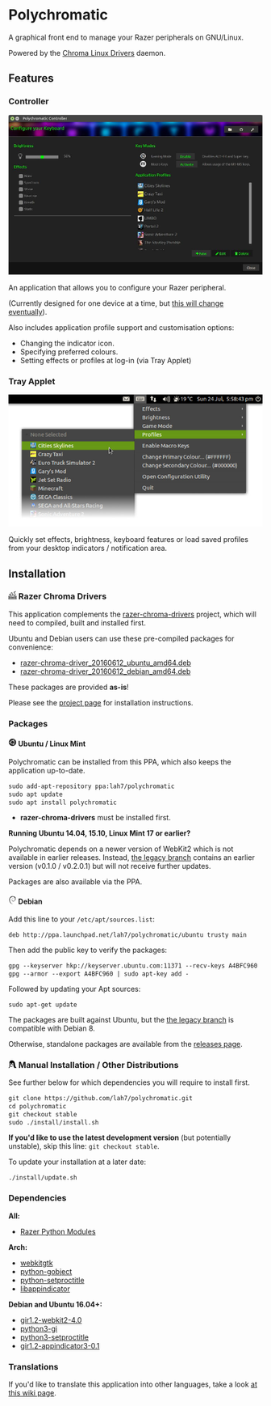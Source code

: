# Polychromatic

A graphical front end to manage your Razer peripherals on GNU/Linux.

Powered by the [Chroma Linux Drivers](http://terrycain.github.io/razer-drivers/) daemon.


## Features

### Controller

![Screenshot of Controller](.readme/controller.jpg)

An application that allows you to configure your Razer peripheral.

(Currently designed for one device at a time, but [this will change eventually](https://github.com/lah7/polychromatic/issues/3)).

Also includes application profile support and customisation options:

* Changing the indicator icon.
* Specifying preferred colours.
* Setting effects or profiles at log-in (via Tray Applet)


### Tray Applet

![Screenshot of Tray Applet](.readme/tray.jpg)

Quickly set effects, brightness, keyboard features or load saved profiles
from your desktop indicators / notification area.


## Installation

### ![Chroma Drivers](.readme/chroma-drivers.png) Razer Chroma Drivers
This application complements the [razer-chroma-drivers](http://terrycain.github.io/razer-drivers/) project,
which will need to compiled, built and installed first.

Ubuntu and Debian users can use these pre-compiled packages for convenience:

 * [razer-chroma-driver_20160612_ubuntu_amd64.deb](https://github.com/lah7/polychromatic/releases/download/v0.2.0/razer-chroma-driver_20160612_ubuntu_amd64.deb)
 * [razer-chroma-driver_20160612_debian_amd64.deb](https://github.com/lah7/polychromatic/releases/download/v0.2.0/razer-chroma-driver_20160612_debian_amd64.deb)

These packages are provided **as-is**!

Please see the [project page](http://terrycain.github.io/razer-drivers/#download) for installation instructions.


### Packages

#### ![Ubuntu](.readme/ubuntu.png) Ubuntu / Linux Mint

Polychromatic can be installed from this PPA, which also keeps the application up-to-date.

    sudo add-apt-repository ppa:lah7/polychromatic
    sudo apt update
    sudo apt install polychromatic

* **razer-chroma-drivers** must be installed first.


**Running Ubuntu 14.04, 15.10, Linux Mint 17 or earlier?**

Polychromatic depends on a newer version of WebKit2 which is not available in earlier releases.
Instead, [the legacy branch](https://github.com/lah7/polychromatic/tree/legacy) contains
an earlier version (v0.1.0 / v0.2.0.1) but will not receive further updates.

Packages are also available via the PPA.


#### ![Debian](.readme/debian.png) Debian

Add this line to your `/etc/apt/sources.list`:

    deb http://ppa.launchpad.net/lah7/polychromatic/ubuntu trusty main

Then add the public key to verify the packages:

    gpg --keyserver hkp://keyserver.ubuntu.com:11371 --recv-keys A4BFC960
    gpg --armor --export A4BFC960 | sudo apt-key add -

Followed by updating your Apt sources:

    sudo apt-get update

The packages are built against Ubuntu, but the [the legacy branch](https://github.com/lah7/polychromatic/tree/legacy)
is compatible with Debian 8.

Otherwise, standalone packages are available from the [releases page](https://github.com/lah7/polychromatic/releases/latest/).


### ![Other Distributions](.readme/linux.png) Manual Installation / Other Distributions

See further below for which dependencies you will require to install first.

    git clone https://github.com/lah7/polychromatic.git
    cd polychromatic
    git checkout stable
    sudo ./install/install.sh

**If you'd like to use the latest development version** (but potentially unstable), skip this line: `git checkout stable`.

To update your installation at a later date:

    ./install/update.sh


### Dependencies

**All:**
* [Razer Python Modules](https://github.com/terrycain/razer-drivers)

**Arch:**
* [webkitgtk](https://www.archlinux.org/packages/extra/x86_64/webkitgtk/)
* [python-gobject](https://www.archlinux.org/packages/extra/x86_64/python-gobject/)
* [python-setproctitle](https://www.archlinux.org/packages/community/x86_64/python-setproctitle/)
* [libappindicator](https://aur.archlinux.org/pkgbase/libappindicator/?comments=all)

**Debian and Ubuntu 16.04+:**
* [gir1.2-webkit2-4.0](https://packages.debian.org/sid/gir1.2-webkit2-4.0)
* [python3-gi](https://packages.debian.org/sid/python3-gi)
* [python3-setproctitle](https://packages.debian.org/sid/python3-setproctitle)
* [gir1.2-appindicator3-0.1](https://packages.debian.org/sid/gir1.2-appindicator3-0.1)


### Translations
If you'd like to translate this application into other languages, take a look
[at this wiki page](https://github.com/lah7/polychromatic/wiki/How-to-translate-the-application.).

